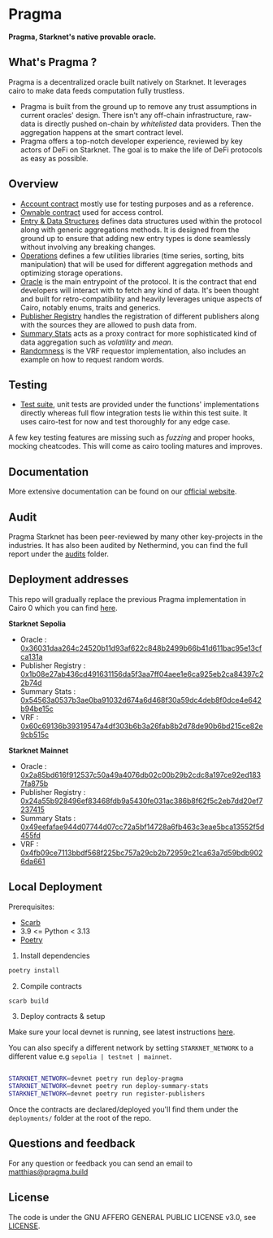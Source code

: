 # Pragma

**Pragma, Starknet's native provable oracle.**

## What's Pragma ?

Pragma is a decentralized oracle built natively on Starknet. It leverages cairo to make data feeds computation fully trustless.

- Pragma is built from the ground up to remove any trust assumptions in current oracles' design.
  There isn't any off-chain infrastructure, raw-data is directly pushed on-chain by _whitelisted_ data providers. Then the aggregation happens at the smart contract level.
- Pragma offers a top-notch developer experience, reviewed by key actors of DeFi on Starknet. The goal is to make the life of DeFi protocols as easy as possible.

## Overview

- <a href="/src/account">Account contract</a> mostly use for testing purposes and as a reference.
- <a href="/src/admin">Ownable contract</a> used for access control.
- <a href="/src/entry">Entry & Data Structures</a> defines data structures used within the protocol along with generic aggregations methods. It is designed from the ground up to ensure that adding new entry types is done seamlessly without involving any breaking changes.
- <a href="/src/operations">Operations</a> defines a few utilities libraries (time series, sorting, bits manipulation) that will be used for different aggregation methods and optimizing storage operations.
- <a href="/src/oracle">Oracle</a> is the main entrypoint of the protocol. It is the contract that end developers will interact with to fetch any kind of data. It's been thought and built for retro-compatibility and heavily leverages unique aspects of Cairo, notably enums, traits and generics.
- <a href="/src/publisher_registry">Publisher Registry</a> handles the registration of different publishers along with the sources they are allowed to push data from.
- <a href="/src/compute_engines">Summary Stats</a> acts as a proxy contract for more sophisticated kind of data aggregation such as _volatility_ and _mean_.
- <a href="/src/randomness">Randomness</a> is the VRF requestor implementation, also includes an example on how to request random words.

## Testing

- <a href="/src/tests">Test suite</a>, unit tests are provided under the functions' implementations directly whereas full flow integration tests lie within this test suite. It uses cairo-test for now and test thoroughly for any edge case.

A few key testing features are missing such as _fuzzing_ and proper hooks, mocking cheatcodes. This will come as cairo tooling matures and improves.

## Documentation

More extensive documentation can be found on our [official website](https://docs.pragma.build/).

## Audit

Pragma Starknet has been peer-reviewed by many other key-projects in the industries.
It has also been audited by Nethermind, you can find the full report under the <a href='/audits'>audits</a> folder.

## Deployment addresses

This repo will gradually replace the previous Pragma implementation in Cairo 0 which you can find [here](https://github.com/Astraly-Labs/pragma-contracts).

**Starknet Sepolia**

- Oracle : [0x36031daa264c24520b11d93af622c848b2499b66b41d611bac95e13cfca131a](https://sepolia.voyager.online/contract/0x36031daa264c24520b11d93af622c848b2499b66b41d611bac95e13cfca131a)
- Publisher Registry : [0x1b08e27ab436cd491631156da5f3aa7ff04aee1e6ca925eb2ca84397c22b74d](https://sepolia.voyager.online/contract/0x1b08e27ab436cd491631156da5f3aa7ff04aee1e6ca925eb2ca84397c22b74d)
- Summary Stats : [0x54563a0537b3ae0ba91032d674a6d468f30a59dc4deb8f0dce4e642b94be15c](https://sepolia.voyager.online/contract/0x54563a0537b3ae0ba91032d674a6d468f30a59dc4deb8f0dce4e642b94be15c)
- VRF : [0x60c69136b39319547a4df303b6b3a26fab8b2d78de90b6bd215ce82e9cb515c](https://sepolia.voyager.online/contract/0x60c69136b39319547a4df303b6b3a26fab8b2d78de90b6bd215ce82e9cb515c)

**Starknet Mainnet**

- Oracle : [0x2a85bd616f912537c50a49a4076db02c00b29b2cdc8a197ce92ed1837fa875b](https://voyager.online/contract/0x2a85bd616f912537c50a49a4076db02c00b29b2cdc8a197ce92ed1837fa875b)
- Publisher Registry : [0x24a55b928496ef83468fdb9a5430fe031ac386b8f62f5c2eb7dd20ef7237415](https://voyager.online/contract/0x24a55b928496ef83468fdb9a5430fe031ac386b8f62f5c2eb7dd20ef7237415)
- Summary Stats : [0x49eefafae944d07744d07cc72a5bf14728a6fb463c3eae5bca13552f5d455fd](https://voyager.online/contract/0x49eefafae944d07744d07cc72a5bf14728a6fb463c3eae5bca13552f5d455fd)
- VRF : [0x4fb09ce7113bbdf568f225bc757a29cb2b72959c21ca63a7d59bdb9026da661](https://voyager.online/contract/0x4fb09ce7113bbdf568f225bc757a29cb2b72959c21ca63a7d59bdb9026da661)

## Local Deployment

Prerequisites:

- [Scarb](https://docs.swmansion.com/scarb/)
- 3.9 <= Python < 3.13
- [Poetry](https://python-poetry.org/)

1. Install dependencies

```bash
poetry install
```

2. Compile contracts

```bash
scarb build
```

3. Deploy contracts & setup

Make sure your local devnet is running, see latest instructions [here](https://0xspaceshard.github.io/starknet-devnet-rs/).

You can also specify a different network by setting `STARKNET_NETWORK` to a different value e.g `sepolia | testnet | mainnet`.

```bash

STARKNET_NETWORK=devnet poetry run deploy-pragma
STARKNET_NETWORK=devnet poetry run deploy-summary-stats
STARKNET_NETWORK=devnet poetry run register-publishers

```

Once the contracts are declared/deployed you'll find them under the `deployments/` folder at the root of the repo.

## Questions and feedback

For any question or feedback you can send an email to <matthias@pragma.build>

## License

The code is under the GNU AFFERO GENERAL PUBLIC LICENSE v3.0, see <a href="./LICENSE">LICENSE</a>.
